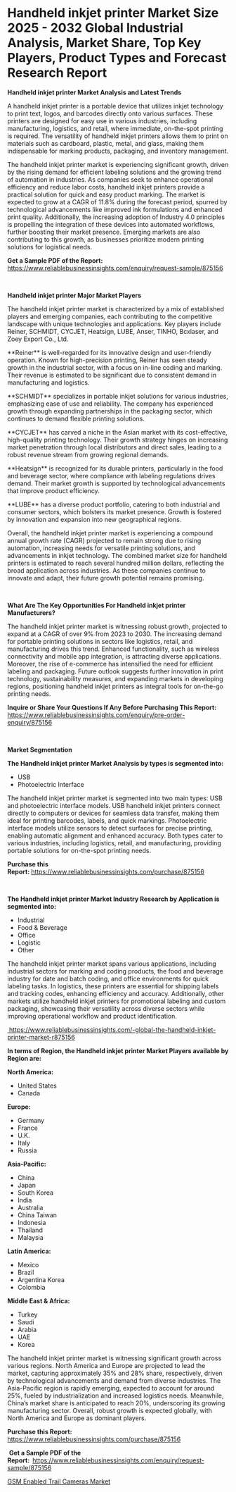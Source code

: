 <p><h1>Handheld inkjet printer Market Size 2025 - 2032 Global Industrial Analysis, Market Share, Top Key Players, Product Types and Forecast Research Report</h1></p><p><strong>Handheld inkjet printer Market Analysis and Latest Trends</strong></p>
<p><p>A handheld inkjet printer is a portable device that utilizes inkjet technology to print text, logos, and barcodes directly onto various surfaces. These printers are designed for easy use in various industries, including manufacturing, logistics, and retail, where immediate, on-the-spot printing is required. The versatility of handheld inkjet printers allows them to print on materials such as cardboard, plastic, metal, and glass, making them indispensable for marking products, packaging, and inventory management.</p><p>The handheld inkjet printer market is experiencing significant growth, driven by the rising demand for efficient labeling solutions and the growing trend of automation in industries. As companies seek to enhance operational efficiency and reduce labor costs, handheld inkjet printers provide a practical solution for quick and easy product marking. The market is expected to grow at a CAGR of 11.8% during the forecast period, spurred by technological advancements like improved ink formulations and enhanced print quality. Additionally, the increasing adoption of Industry 4.0 principles is propelling the integration of these devices into automated workflows, further boosting their market presence. Emerging markets are also contributing to this growth, as businesses prioritize modern printing solutions for logistical needs.</p></p>
<p><strong>Get a Sample PDF of the Report:&nbsp;</strong> <a href="https://www.reliablebusinessinsights.com/enquiry/request-sample/875156?utm_campaign=2306&utm_medium=2&utm_source=Github&utm_content=ia&utm_term=21032025&utm_id=handheld-inkjet-printer">https://www.reliablebusinessinsights.com/enquiry/request-sample/875156</a></p>
<p>&nbsp;</p>
<p><strong>Handheld inkjet printer Major Market Players</strong></p>
<p><p>The handheld inkjet printer market is characterized by a mix of established players and emerging companies, each contributing to the competitive landscape with unique technologies and applications. Key players include Reiner, SCHMIDT, CYCJET, Heatsign, LUBE, Anser, TINHO, Bcxlaser, and Zoey Export Co., Ltd.</p><p>**Reiner** is well-regarded for its innovative design and user-friendly operation. Known for high-precision printing, Reiner has seen steady growth in the industrial sector, with a focus on in-line coding and marking. Their revenue is estimated to be significant due to consistent demand in manufacturing and logistics.</p><p>**SCHMIDT** specializes in portable inkjet solutions for various industries, emphasizing ease of use and reliability. The company has experienced growth through expanding partnerships in the packaging sector, which continues to demand flexible printing solutions. </p><p>**CYCJET** has carved a niche in the Asian market with its cost-effective, high-quality printing technology. Their growth strategy hinges on increasing market penetration through local distributors and direct sales, leading to a robust revenue stream from growing regional demands.</p><p>**Heatsign** is recognized for its durable printers, particularly in the food and beverage sector, where compliance with labeling regulations drives demand. Their market growth is supported by technological advancements that improve product efficiency.</p><p>**LUBE** has a diverse product portfolio, catering to both industrial and consumer sectors, which bolsters its market presence. Growth is fostered by innovation and expansion into new geographical regions.</p><p>Overall, the handheld inkjet printer market is experiencing a compound annual growth rate (CAGR) projected to remain strong due to rising automation, increasing needs for versatile printing solutions, and advancements in inkjet technology. The combined market size for handheld printers is estimated to reach several hundred million dollars, reflecting the broad application across industries. As these companies continue to innovate and adapt, their future growth potential remains promising.</p></p>
<p>&nbsp;</p>
<p><strong>What Are The Key Opportunities For Handheld inkjet printer Manufacturers?</strong></p>
<p><p>The handheld inkjet printer market is witnessing robust growth, projected to expand at a CAGR of over 9% from 2023 to 2030. The increasing demand for portable printing solutions in sectors like logistics, retail, and manufacturing drives this trend. Enhanced functionality, such as wireless connectivity and mobile app integration, is attracting diverse applications. Moreover, the rise of e-commerce has intensified the need for efficient labeling and packaging. Future outlook suggests further innovation in print technology, sustainability measures, and expanding markets in developing regions, positioning handheld inkjet printers as integral tools for on-the-go printing needs.</p></p>
<p><strong>Inquire or Share Your Questions If Any Before Purchasing This Report:</strong> <a href="https://www.reliablebusinessinsights.com/enquiry/pre-order-enquiry/875156?utm_campaign=2306&utm_medium=2&utm_source=Github&utm_content=ia&utm_term=21032025&utm_id=handheld-inkjet-printer">https://www.reliablebusinessinsights.com/enquiry/pre-order-enquiry/875156</a></p>
<p>&nbsp;</p>
<p><strong>Market Segmentation</strong></p>
<p><strong>The Handheld inkjet printer Market Analysis by types is segmented into:</strong></p>
<p><ul><li>USB</li><li>Photoelectric Interface</li></ul></p>
<p><p>The handheld inkjet printer market is segmented into two main types: USB and photoelectric interface models. USB handheld inkjet printers connect directly to computers or devices for seamless data transfer, making them ideal for printing barcodes, labels, and quick markings. Photoelectric interface models utilize sensors to detect surfaces for precise printing, enabling automatic alignment and enhanced accuracy. Both types cater to various industries, including logistics, retail, and manufacturing, providing portable solutions for on-the-spot printing needs.</p></p>
<p><strong>Purchase this Report:&nbsp;</strong><a href="https://www.reliablebusinessinsights.com/purchase/875156?utm_campaign=2306&utm_medium=2&utm_source=Github&utm_content=ia&utm_term=21032025&utm_id=handheld-inkjet-printer">https://www.reliablebusinessinsights.com/purchase/875156</a></p>
<p>&nbsp;</p>
<p><strong>The Handheld inkjet printer Market Industry Research by Application is segmented into:</strong></p>
<p><ul><li>Industrial</li><li>Food & Beverage</li><li>Office</li><li>Logistic</li><li>Other</li></ul></p>
<p><p>The handheld inkjet printer market spans various applications, including industrial sectors for marking and coding products, the food and beverage industry for date and batch coding, and office environments for quick labeling tasks. In logistics, these printers are essential for shipping labels and tracking codes, enhancing efficiency and accuracy. Additionally, other markets utilize handheld inkjet printers for promotional labeling and custom packaging, showcasing their versatility across diverse sectors while improving operational workflow and product identification.</p></p>
<p><a href="https://www.reliablebusinessinsights.com/-global-the-handheld-inkjet-printer-market-r875156?utm_campaign=2306&utm_medium=2&utm_source=Github&utm_content=ia&utm_term=21032025&utm_id=handheld-inkjet-printer">&nbsp;https://www.reliablebusinessinsights.com/-global-the-handheld-inkjet-printer-market-r875156</a></p>
<p><strong>In terms of Region, the Handheld inkjet printer Market Players available by Region are:</strong></p>
<p>
    <p> <strong> North America: </strong>
        <ul>
            <li>United States</li>
            <li>Canada</li>
        </ul>
        </p> 
    <p> <strong> Europe: </strong>
        <ul>
            <li>Germany</li>
            <li>France</li>
            <li>U.K.</li>
            <li>Italy</li>
            <li>Russia</li>
        </ul>
        </p> 
    <p> <strong> Asia-Pacific: </strong>
        <ul>
            <li>China</li>
            <li>Japan</li>
            <li>South Korea</li>
            <li>India</li>
            <li>Australia</li>
            <li>China Taiwan</li>
            <li>Indonesia</li>
            <li>Thailand</li>
            <li>Malaysia</li>
        </ul>
        </p> 
    <p> <strong> Latin America: </strong>
        <ul>
            <li>Mexico</li>
            <li>Brazil</li>
            <li>Argentina Korea</li>
            <li>Colombia</li>
        </ul>
        </p> 
    <p> <strong> Middle East & Africa: </strong>
        <ul>
            <li>Turkey</li>
            <li>Saudi</li>
            <li>Arabia</li>
            <li>UAE</li>
            <li>Korea</li>
        </ul>
    </p>
    </p>
<p><p>The handheld inkjet printer market is witnessing significant growth across various regions. North America and Europe are projected to lead the market, capturing approximately 35% and 28% share, respectively, driven by technological advancements and demand from diverse industries. The Asia-Pacific region is rapidly emerging, expected to account for around 25%, fueled by industrialization and increased logistics needs. Meanwhile, China’s market share is anticipated to reach 20%, underscoring its growing manufacturing sector. Overall, robust growth is expected globally, with North America and Europe as dominant players.</p></p>
<p><strong>Purchase this Report: </strong><a href="https://www.reliablebusinessinsights.com/purchase/875156?utm_campaign=2306&utm_medium=2&utm_source=Github&utm_content=ia&utm_term=21032025&utm_id=handheld-inkjet-printer">https://www.reliablebusinessinsights.com/purchase/875156</a></p>
<p>&nbsp;<strong>Get a Sample PDF of the Report:&nbsp;&nbsp;</strong><a href="https://www.reliablebusinessinsights.com/enquiry/request-sample/875156?utm_campaign=2306&utm_medium=2&utm_source=Github&utm_content=ia&utm_term=21032025&utm_id=handheld-inkjet-printer">https://www.reliablebusinessinsights.com/enquiry/request-sample/875156</a></p>
<p><strong></strong></p>
<p><p><a href="https://github.com/comasnickie/Market-Research-Report-List-1/blob/main/gsm-enabled-trail-cameras-market.md?utm_campaign=2306&utm_medium=2&utm_source=Github&utm_content=ia&utm_term=21032025&utm_id=handheld-inkjet-printer">GSM Enabled Trail Cameras Market</a></p></p>